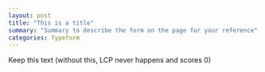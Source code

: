 ```yaml
---
layout: post
title: "This is a title"
summary: "Summary to describe the form on the page for your reference"
categories: Typeform
---
```

Keep this text (without this, LCP never happens and scores 0)

<div class="typeform-widget" data-url="https://form.typeform.com/to/ALlPiGHP" style="width: 100%; height: 700px; margin-top: -180px;"></div> <script async=""> (function() { var qs,js,q,s,d=document, gi=d.getElementById, ce=d.createElement, gt=d.getElementsByTagName, id="typef_orm", b="https://embed.typeform.com/"; if(!gi.call(d,id)) { js=ce.call(d,"script"); js.id=id; js.src=b+"embed.js"; q=gt.call(d,"script")[0]; q.parentNode.insertBefore(js,q) } })() </script>
